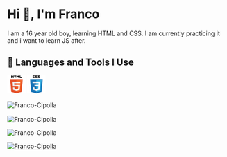 <h1>Hi 👋, I'm Franco</h1>
<p>I am a 16 year old boy, learning HTML and CSS. I am currently practicing it and i want to learn JS after.</p>
<h2>🚀 Languages and Tools I Use</h2>
<p><a target="_blank" href="https://raw.githubusercontent.com/devicons/devicon/master/icons/html5/html5-original-wordmark.svg" style="display: inline-block;"><img src="https://raw.githubusercontent.com/devicons/devicon/master/icons/html5/html5-original-wordmark.svg" alt="html5" width="42" height="42" /></a>
<a target="_blank" href="https://raw.githubusercontent.com/devicons/devicon/master/icons/css3/css3-original-wordmark.svg" style="display: inline-block;"><img src="https://raw.githubusercontent.com/devicons/devicon/master/icons/css3/css3-original-wordmark.svg" alt="css3" width="42" height="42" /></a></p>
<p><img align="center" src="https://github-readme-stats.vercel.app/api?username=Franco-Cipolla&show_icons=true&locale=en" alt="Franco-Cipolla" /></p>
<p><img align="center" src="https://github-readme-streak-stats.herokuapp.com/?user=Franco-Cipolla&" alt="Franco-Cipolla" /></p>
<p><img src="https://github-readme-stats.vercel.app/api/top-langs?username=Franco-Cipolla&show_icons=true&locale=en&layout=compact" alt="Franco-Cipolla" /></p>
<p><a href="https://github.com/ryo-ma/github-profile-trophy"><img src="https://github-profile-trophy.vercel.app/?username=Franco-Cipolla" alt="Franco-Cipolla" /></a></p>
